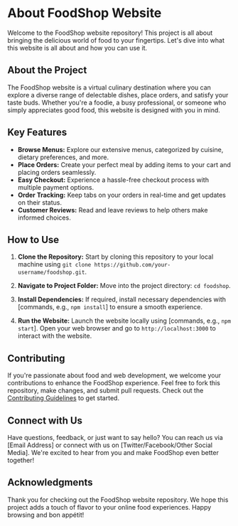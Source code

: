 # About FoodShop Website

Welcome to the FoodShop website repository! This project is all about bringing the delicious world of food to your fingertips. Let's dive into what this website is all about and how you can use it.

## About the Project

The FoodShop website is a virtual culinary destination where you can explore a diverse range of delectable dishes, place orders, and satisfy your taste buds. Whether you're a foodie, a busy professional, or someone who simply appreciates good food, this website is designed with you in mind.

## Key Features

- **Browse Menus:** Explore our extensive menus, categorized by cuisine, dietary preferences, and more.
- **Place Orders:** Create your perfect meal by adding items to your cart and placing orders seamlessly.
- **Easy Checkout:** Experience a hassle-free checkout process with multiple payment options.
- **Order Tracking:** Keep tabs on your orders in real-time and get updates on their status.
- **Customer Reviews:** Read and leave reviews to help others make informed choices.

## How to Use

1. **Clone the Repository:** Start by cloning this repository to your local machine using `git clone https://github.com/your-username/foodshop.git`.

2. **Navigate to Project Folder:** Move into the project directory: `cd foodshop`.

3. **Install Dependencies:** If required, install necessary dependencies with [commands, e.g., `npm install`] to ensure a smooth experience.

4. **Run the Website:** Launch the website locally using [commands, e.g., `npm start`]. Open your web browser and go to `http://localhost:3000` to interact with the website.

## Contributing

If you're passionate about food and web development, we welcome your contributions to enhance the FoodShop experience. Feel free to fork this repository, make changes, and submit pull requests. Check out the [Contributing Guidelines](CONTRIBUTING.md) to get started.

## Connect with Us

Have questions, feedback, or just want to say hello? You can reach us via [Email Address] or connect with us on [Twitter/Facebook/Other Social Media]. We're excited to hear from you and make FoodShop even better together!

## Acknowledgments


Thank you for checking out the FoodShop website repository. We hope this project adds a touch of flavor to your online food experiences. Happy browsing and bon appétit!
